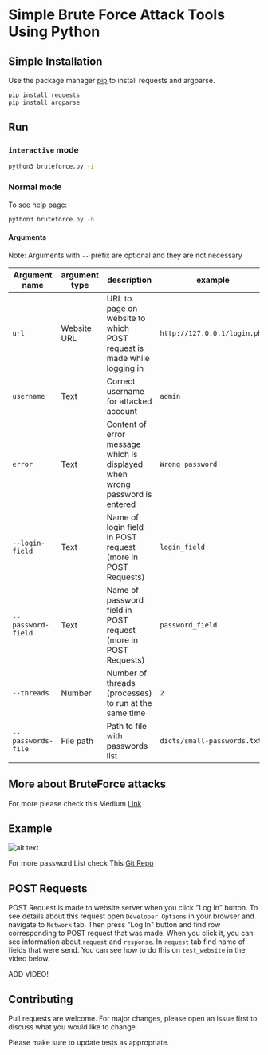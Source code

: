 # Simple Brute Force Attack Tools Using Python


## Simple Installation

Use the package manager [pip](https://pip.pypa.io/en/stable/) to install requests and argparse.

```bash
pip install requests
pip install argparse
```

## Run

### `interactive` mode

```bash
python3 bruteforce.py -i
```

### Normal mode

To see help page:
```bash
python3 bruteforce.py -h
```

#### Arguments

Note: Arguments with `--` prefix are optional and they are not necessary

Argument name | argument type | description | example
------------- | ------------- | ----------- | -------
`url` | Website URL | URL to page on website to which POST request is made while logging in | `http://127.0.0.1/login.php`
`username` | Text | Correct username for attacked account | `admin`
`error` | Text | Content of error message which is displayed when wrong password is entered | `Wrong password`
`--login-field` | Text | Name of login field in POST request (more in POST Requests) | `login_field`
`--password-field` | Text | Name of password field in POST request (more in POST Requests) | `password_field`
`--threads` | Number | Number of threads (processes) to run at the same time | `2`
`--passwords-file` | File path | Path to file with passwords list | `dicts/small-passwords.txt`

## More about BruteForce attacks

For more please check this Medium [Link](https://medium.com/@textmeantu/brute-force-attack-with-python-c1d70fcba607)
 
## Example

![alt text](https://raw.githubusercontent.com/Antu7/python-bruteForce/master/test_example.jpg)

For more password List check This [Git Repo](https://github.com/Antu7/password-generator)

## POST Requests

POST Request is made to website server when you click "Log In" button. To see details about this request open `Developer Options` in your browser and navigate to `Network` tab. Then press "Log In" button and find row corresponding to POST request that was made. When you click it, you can see information about `request` and `response`. In `request` tab find name of fields that were send. You can see how to do this on `test_website` in the video below.

ADD VIDEO!

## Contributing
Pull requests are welcome. For major changes, please open an issue first to discuss what you would like to change.

Please make sure to update tests as appropriate.
